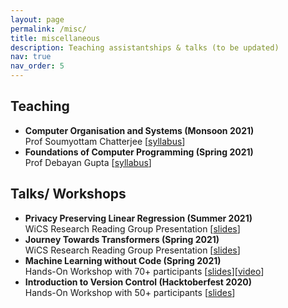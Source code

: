 ```yaml
---
layout: page
permalink: /misc/
title: miscellaneous
description: Teaching assistantships & talks (to be updated)
nav: true
nav_order: 5
---
```


## Teaching

- **Computer Organisation and Systems (Monsoon 2021)**<br/>
  Prof Soumyottam Chatterjee [[syllabus](https://sites.google.com/ashoka.edu.in/cs1216)]
- **Foundations of Computer Programming (Spring 2021)**<br/>
  Prof Debayan Gupta [[syllabus](../assets/pdf/FCPinfo.pdf)]

## Talks/ Workshops

- **Privacy Preserving Linear Regression (Summer 2021)**<br/>
  WiCS Research Reading Group Presentation [[slides](../assets/pdf/wics-ppml.pdf)]
- **Journey Towards Transformers (Spring 2021)**<br/>
  WiCS Research Reading Group Presentation [[slides](../assets/pdf/wics-transformers.pdf)]
- **Machine Learning without Code (Spring 2021)**<br/>
  Hands-On Workshop with 70+ participants [[slides](../assets/pdf/mlnocode.pdf)][[video](https://drive.google.com/file/d/1NAjaNi6A57K4hyLeJ1WIJDnAeBwTAKle/view?usp=sharing)]
- **Introduction to Version Control (Hacktoberfest 2020)**<br/>
  Hands-On Workshop with 50+ participants [[slides](../assets/pdf/hacktoberfest.pdf)]
